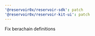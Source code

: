 ```yaml
---
'@reservoir0x/reservoir-sdk': patch
'@reservoir0x/reservoir-kit-ui': patch
---
```


Fix berachain definitions

